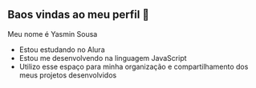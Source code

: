 ## Baos vindas ao meu perfil 👋

Meu nome é Yasmin Sousa

- Estou estudando no Alura
- Estou me desenvolvendo na linguagem JavaScript
- Utilizo esse espaço para minha organização e compartilhamento dos meus projetos desenvolvidos

